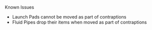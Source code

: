 Known Issues
- Launch Pads cannot be moved as part of contraptions
- Fluid Pipes drop their items when moved as part of contraptions
